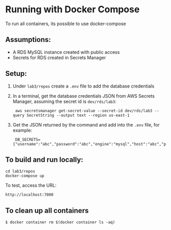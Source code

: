 # Running with Docker Compose

To run all containers, its possible to use docker-compose

## Assumptions:

* A RDS MySQL instance created with public access
* Secrets for RDS created in Secrets Manager 

## Setup:

1. Under `lab3/repos` create a `.env` file to add the database credentials

1. In a terminal, get the database credentials JSON from AWS Secrets Manager, assuming the secret id is `dev/rds/lab3`:

        aws secretsmanager get-secret-value --secret-id dev/rds/lab3 --query SecretString --output text --region us-east-1
        

1. Get the JSON returned by the command and add into the `.env` file, for example:
        
        DB_SECRETS={"username":"abc","password":"abc","engine":"mysql","host":"abc","port":3306,"dbname":"abc","dbInstanceIdentifier":"abc"}

## To build and run locally:

```
cd lab3/repos
docker-compose up
```

To test, access the URL:

```
http://localhost:7000
```

## To clean up all containers

```
$ docker container rm $(docker container ls -aq)
```


